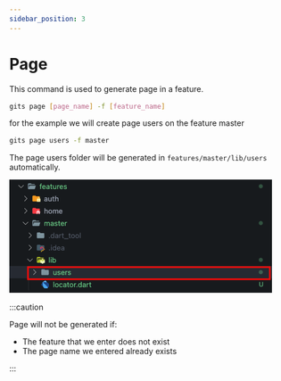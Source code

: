 ```yaml
---
sidebar_position: 3
---
```


# Page

This command is used to generate page in a feature.
```bash
gits page [page_name] -f [feature_name]
```
for the example we will create page users on the feature master
```bash
gits page users -f master
```
The page users folder will be generated in `features/master/lib/users` automatically.

![File generated](../../static/img/generate/page/user_page.png)

:::caution

Page will not be generated if:

- The feature that we enter does not exist
- The page name we entered already exists

:::